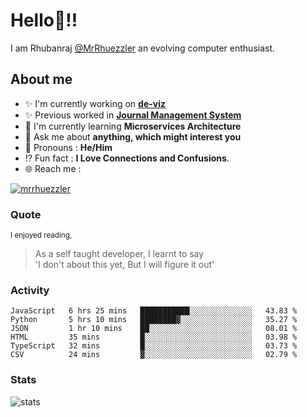 
  
  
# Hello:wave:!!
I am Rhubanraj [@MrRhuezzler](https://github.com/MrRhuezzler) an evolving computer enthusiast.

## About me
- :sparkles: I'm currently working on [**de-viz**](https://github.com/MrRhuezzler/de-viz)
- :sparkles: Previous worked in [**Journal Management System**](https://manuscript.psgtech.ac.in)
- :book: I'm currently learning **Microservices Architecture**
- :speech_balloon: Ask me about **anything, which might interest you**
- :man: Pronouns : **He/Him**
- :interrobang: Fun fact : **I Love Connections and Confusions**.
- :globe_with_meridians: Reach me :  
  
[![mrrhuezzler](https://img.shields.io/badge/LinkedIn-0077B5?style=for-the-badge&logo=linkedin&logoColor=white)](https://www.linkedin.com/in/mrrhuezzler/)
<!--
### Interesting things, I found :bangbang:
-->
<!--
## Skills

## Drop a, Hi !
-->

<!-- 
Quotes
>  Always we overestimate the amount of work we can do in a day,  
>  and underestimate the amount we can do in our lifetime.
-->

### Quote
<sub>I enjoyed reading,</sub>
> As a self taught developer, I learnt to say  
> 'I don't about this yet, But I will figure it out'

### Activity
<!--START_SECTION:waka-->

```text
JavaScript   6 hrs 25 mins   ███████████░░░░░░░░░░░░░░   43.83 %
Python       5 hrs 10 mins   ████████▓░░░░░░░░░░░░░░░░   35.27 %
JSON         1 hr 10 mins    ██░░░░░░░░░░░░░░░░░░░░░░░   08.01 %
HTML         35 mins         █░░░░░░░░░░░░░░░░░░░░░░░░   03.98 %
TypeScript   32 mins         █░░░░░░░░░░░░░░░░░░░░░░░░   03.73 %
CSV          24 mins         ▓░░░░░░░░░░░░░░░░░░░░░░░░   02.79 %
```

<!--END_SECTION:waka-->

### Stats
![stats](https://github-readme-streak-stats.herokuapp.com/?user=MrRhuezzler)
